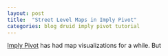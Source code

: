 ```yaml
---
layout: post
title:  "Street Level Maps in Imply Pivot"
categories: blog druid imply pivot tutorial
---
```


[Imply Pivot](https://docs.imply.io/latest/pivot-overview/) has had map visualizations for a while. But 

